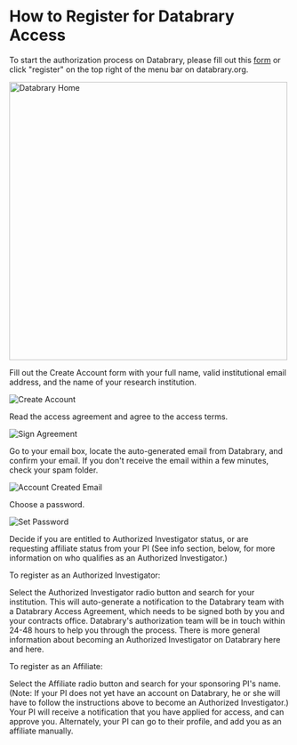# How to Register for Databrary Access  

To start the authorization process on Databrary, please fill out this [form](https://nyu.databrary.org/user/register?page=create) or click "register" on the top right of the menu bar on databrary.org.  


<img src="imgs/db-main-page.PNG" alt="Databrary Home" width="500" align=middle/>
  
Fill out the Create Account form with your full name, valid institutional email address, and the name of your research institution.

  ![Create Account](imgs/db-create-account.png) 
  
Read the access agreement and agree to the access terms.  

  ![Sign Agreement](imgs/db-sign-agreement.png)
  
Go to your email box, locate the auto-generated email from Databrary, and confirm your email. If you don't receive the email within a few minutes, check your spam folder.  

  ![Account Created Email](imgs/db-registration-email.png) 
  
Choose a password.  

  ![Set Password](imgs/db-set-password.png)   
  
Decide if you are entitled to Authorized Investigator status, or are requesting affiliate status from your PI (See info section, below, for more information on who qualifies as an Authorized Investigator.)



To register as an Authorized Investigator:

Select the Authorized Investigator radio button and search for your institution.
This will auto-generate a notification to the Databrary team with a Databrary Access Agreement, which needs to be signed both by you and your contracts office.
Databrary's authorization team will be in touch within 24-48 hours to help you through the process.
There is more general information about becoming an Authorized Investigator on Databrary here and here.

To register as an Affiliate:

Select the Affiliate radio button and search for your sponsoring PI's name. (Note: If your PI does not yet have an account on Databrary, he or she will have to follow the instructions above to become an Authorized Investigator.)
Your PI will receive a notification that you have applied for access, and can approve you. Alternately, your PI can go to their profile, and add you as an affiliate manually.

  
